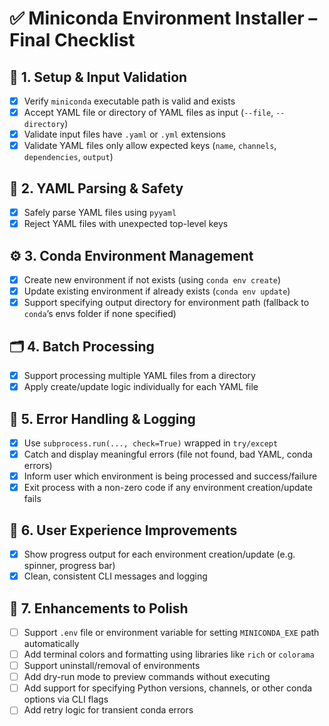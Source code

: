 # ✅ Miniconda Environment Installer – Final Checklist

## 🔧 1. Setup & Input Validation  
- [x] Verify `miniconda` executable path is valid and exists  
- [x] Accept YAML file or directory of YAML files as input (`--file`, `--directory`)  
- [x] Validate input files have `.yaml` or `.yml` extensions  
- [x] Validate YAML files only allow expected keys (`name`, `channels`, `dependencies`, `output`)  

## 📄 2. YAML Parsing & Safety  
- [x] Safely parse YAML files using `pyyaml`  
- [x] Reject YAML files with unexpected top-level keys  

## ⚙️ 3. Conda Environment Management  
- [x] Create new environment if not exists (using `conda env create`)  
- [x] Update existing environment if already exists (`conda env update`)  
- [x] Support specifying output directory for environment path (fallback to `conda`’s envs folder if none specified)  

## 🗂️ 4. Batch Processing  
- [x] Support processing multiple YAML files from a directory  
- [x] Apply create/update logic individually for each YAML file  

## 🧪 5. Error Handling & Logging  
- [x] Use `subprocess.run(..., check=True)` wrapped in `try/except`  
- [x] Catch and display meaningful errors (file not found, bad YAML, conda errors)  
- [x] Inform user which environment is being processed and success/failure  
- [x] Exit process with a non-zero code if any environment creation/update fails  

## 🧼 6. User Experience Improvements  
- [x] Show progress output for each environment creation/update (e.g. spinner, progress bar)  
- [x] Clean, consistent CLI messages and logging  

## 🧩 7. Enhancements to Polish  
- [ ] Support `.env` file or environment variable for setting `MINICONDA_EXE` path automatically  
- [ ] Add terminal colors and formatting using libraries like `rich` or `colorama`  
- [ ] Support uninstall/removal of environments  
- [ ] Add dry-run mode to preview commands without executing  
- [ ] Add support for specifying Python versions, channels, or other conda options via CLI flags  
- [ ] Add retry logic for transient conda errors  